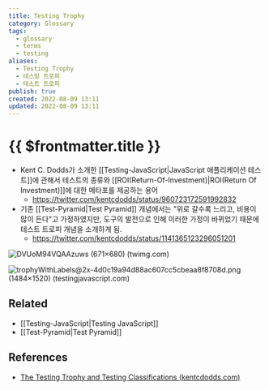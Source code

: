 ```yaml
---
title: Testing Trophy
category: Glossary
tags:
  - glossary
  - terms
  - testing
aliases:
  - Testing Trophy
  - 테스팅 트로피
  - 테스트 트로피
publish: true
created: 2022-08-09 13:11
updated: 2022-08-09 13:11
---
```


# {{ $frontmatter.title }}

- Kent C. Dodds가 소개한 [[Testing-JavaScript|JavaScript 애플리케이션 테스트]]에 관해서 테스트의 종류와 [[ROI(Return-Of-Investment)|ROI(Return Of Investment)]]에 대한 메타포를 제공하는 용어
  - https://twitter.com/kentcdodds/status/960723172591992832
- 기존 [[Test-Pyramid|Test Pyramid]] 개념에서는 "위로 갈수록 느리고, 비용이 많이 든다"고 가정하였지만, 도구의 발전으로 인해 이러한 가정이 바뀌었기 때문에 테스트 트로피 개념을 소개하게 됨.
  - https://twitter.com/kentcdodds/status/1141365123296051201

![DVUoM94VQAAzuws (671×680) (twimg.com)](https://pbs.twimg.com/media/DVUoM94VQAAzuws?format=jpg&name=small)

![trophyWithLabels@2x-4d0c19a94d88ac607cc5cbeaa8f8708d.png (1484×1520) (testingjavascript.com)](https://testingjavascript.com/static/trophyWithLabels@2x-4d0c19a94d88ac607cc5cbeaa8f8708d.png)

## Related

- [[Testing-JavaScript|Testing JavaScript]]
- [[Test-Pyramid|Test Pyramid]]

## References

- [The Testing Trophy and Testing Classifications (kentcdodds.com)](https://kentcdodds.com/blog/the-testing-trophy-and-testing-classifications)
